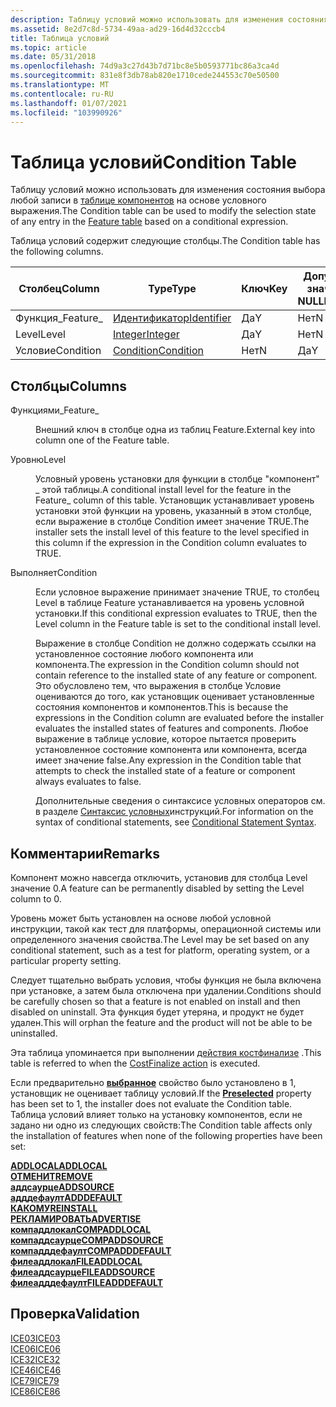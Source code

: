 ```yaml
---
description: Таблицу условий можно использовать для изменения состояния выбора любой записи в таблице компонентов на основе условного выражения.
ms.assetid: 8e2d7c8d-5734-49aa-ad29-16d4d32cccb4
title: Таблица условий
ms.topic: article
ms.date: 05/31/2018
ms.openlocfilehash: 74d9a3c27d43b7d71bc8e5b0593771bc86a3ca4d
ms.sourcegitcommit: 831e8f3db78ab820e1710cede244553c70e50500
ms.translationtype: MT
ms.contentlocale: ru-RU
ms.lasthandoff: 01/07/2021
ms.locfileid: "103990926"
---
```

# <a name="condition-table"></a><span data-ttu-id="6493f-103">Таблица условий</span><span class="sxs-lookup"><span data-stu-id="6493f-103">Condition Table</span></span>

<span data-ttu-id="6493f-104">Таблицу условий можно использовать для изменения состояния выбора любой записи в [таблице компонентов](feature-table.md) на основе условного выражения.</span><span class="sxs-lookup"><span data-stu-id="6493f-104">The Condition table can be used to modify the selection state of any entry in the [Feature table](feature-table.md) based on a conditional expression.</span></span>

<span data-ttu-id="6493f-105">Таблица условий содержит следующие столбцы.</span><span class="sxs-lookup"><span data-stu-id="6493f-105">The Condition table has the following columns.</span></span>



| <span data-ttu-id="6493f-106">Столбец</span><span class="sxs-lookup"><span data-stu-id="6493f-106">Column</span></span>    | <span data-ttu-id="6493f-107">Type</span><span class="sxs-lookup"><span data-stu-id="6493f-107">Type</span></span>                         | <span data-ttu-id="6493f-108">Ключ</span><span class="sxs-lookup"><span data-stu-id="6493f-108">Key</span></span> | <span data-ttu-id="6493f-109">Допускает значения NULL</span><span class="sxs-lookup"><span data-stu-id="6493f-109">Nullable</span></span> |
|-----------|------------------------------|-----|----------|
| <span data-ttu-id="6493f-110">Функция\_</span><span class="sxs-lookup"><span data-stu-id="6493f-110">Feature\_</span></span> | [<span data-ttu-id="6493f-111">Идентификатор</span><span class="sxs-lookup"><span data-stu-id="6493f-111">Identifier</span></span>](identifier.md) | <span data-ttu-id="6493f-112">Да</span><span class="sxs-lookup"><span data-stu-id="6493f-112">Y</span></span>   | <span data-ttu-id="6493f-113">Нет</span><span class="sxs-lookup"><span data-stu-id="6493f-113">N</span></span>        |
| <span data-ttu-id="6493f-114">Level</span><span class="sxs-lookup"><span data-stu-id="6493f-114">Level</span></span>     | [<span data-ttu-id="6493f-115">Integer</span><span class="sxs-lookup"><span data-stu-id="6493f-115">Integer</span></span>](integer.md)       | <span data-ttu-id="6493f-116">Да</span><span class="sxs-lookup"><span data-stu-id="6493f-116">Y</span></span>   | <span data-ttu-id="6493f-117">Нет</span><span class="sxs-lookup"><span data-stu-id="6493f-117">N</span></span>        |
| <span data-ttu-id="6493f-118">Условие</span><span class="sxs-lookup"><span data-stu-id="6493f-118">Condition</span></span> | [<span data-ttu-id="6493f-119">Condition</span><span class="sxs-lookup"><span data-stu-id="6493f-119">Condition</span></span>](condition.md)   | <span data-ttu-id="6493f-120">Нет</span><span class="sxs-lookup"><span data-stu-id="6493f-120">N</span></span>   | <span data-ttu-id="6493f-121">Да</span><span class="sxs-lookup"><span data-stu-id="6493f-121">Y</span></span>        |



 

## <a name="columns"></a><span data-ttu-id="6493f-122">Столбцы</span><span class="sxs-lookup"><span data-stu-id="6493f-122">Columns</span></span>

<dl> <dt>

<span data-ttu-id="6493f-123"><span id="Feature_"></span><span id="feature_"></span><span id="FEATURE_"></span>Функциями\_</span><span class="sxs-lookup"><span data-stu-id="6493f-123"><span id="Feature_"></span><span id="feature_"></span><span id="FEATURE_"></span>Feature\_</span></span>
</dt> <dd>

<span data-ttu-id="6493f-124">Внешний ключ в столбце одна из таблиц Feature.</span><span class="sxs-lookup"><span data-stu-id="6493f-124">External key into column one of the Feature table.</span></span>

</dd> <dt>

<span data-ttu-id="6493f-125"><span id="Level"></span><span id="level"></span><span id="LEVEL"></span>Уровню</span><span class="sxs-lookup"><span data-stu-id="6493f-125"><span id="Level"></span><span id="level"></span><span id="LEVEL"></span>Level</span></span>
</dt> <dd>

<span data-ttu-id="6493f-126">Условный уровень установки для функции в столбце "компонент" \_ этой таблицы.</span><span class="sxs-lookup"><span data-stu-id="6493f-126">A conditional install level for the feature in the Feature\_ column of this table.</span></span> <span data-ttu-id="6493f-127">Установщик устанавливает уровень установки этой функции на уровень, указанный в этом столбце, если выражение в столбце Condition имеет значение TRUE.</span><span class="sxs-lookup"><span data-stu-id="6493f-127">The installer sets the install level of this feature to the level specified in this column if the expression in the Condition column evaluates to TRUE.</span></span>

</dd> <dt>

<span data-ttu-id="6493f-128"><span id="Condition"></span><span id="condition"></span><span id="CONDITION"></span>Выполняет</span><span class="sxs-lookup"><span data-stu-id="6493f-128"><span id="Condition"></span><span id="condition"></span><span id="CONDITION"></span>Condition</span></span>
</dt> <dd>

<span data-ttu-id="6493f-129">Если условное выражение принимает значение TRUE, то столбец Level в таблице Feature устанавливается на уровень условной установки.</span><span class="sxs-lookup"><span data-stu-id="6493f-129">If this conditional expression evaluates to TRUE, then the Level column in the Feature table is set to the conditional install level.</span></span>

<span data-ttu-id="6493f-130">Выражение в столбце Condition не должно содержать ссылки на установленное состояние любого компонента или компонента.</span><span class="sxs-lookup"><span data-stu-id="6493f-130">The expression in the Condition column should not contain reference to the installed state of any feature or component.</span></span> <span data-ttu-id="6493f-131">Это обусловлено тем, что выражения в столбце Условие оцениваются до того, как установщик оценивает установленные состояния компонентов и компонентов.</span><span class="sxs-lookup"><span data-stu-id="6493f-131">This is because the expressions in the Condition column are evaluated before the installer evaluates the installed states of features and components.</span></span> <span data-ttu-id="6493f-132">Любое выражение в таблице условие, которое пытается проверить установленное состояние компонента или компонента, всегда имеет значение false.</span><span class="sxs-lookup"><span data-stu-id="6493f-132">Any expression in the Condition table that attempts to check the installed state of a feature or component always evaluates to false.</span></span>

<span data-ttu-id="6493f-133">Дополнительные сведения о синтаксисе условных операторов см. в разделе [Синтаксис условных](conditional-statement-syntax.md)инструкций.</span><span class="sxs-lookup"><span data-stu-id="6493f-133">For information on the syntax of conditional statements, see [Conditional Statement Syntax](conditional-statement-syntax.md).</span></span>

</dd> </dl>

## <a name="remarks"></a><span data-ttu-id="6493f-134">Комментарии</span><span class="sxs-lookup"><span data-stu-id="6493f-134">Remarks</span></span>

<span data-ttu-id="6493f-135">Компонент можно навсегда отключить, установив для столбца Level значение 0.</span><span class="sxs-lookup"><span data-stu-id="6493f-135">A feature can be permanently disabled by setting the Level column to 0.</span></span>

<span data-ttu-id="6493f-136">Уровень может быть установлен на основе любой условной инструкции, такой как тест для платформы, операционной системы или определенного значения свойства.</span><span class="sxs-lookup"><span data-stu-id="6493f-136">The Level may be set based on any conditional statement, such as a test for platform, operating system, or a particular property setting.</span></span>

<span data-ttu-id="6493f-137">Следует тщательно выбрать условия, чтобы функция не была включена при установке, а затем была отключена при удалении.</span><span class="sxs-lookup"><span data-stu-id="6493f-137">Conditions should be carefully chosen so that a feature is not enabled on install and then disabled on uninstall.</span></span> <span data-ttu-id="6493f-138">Эта функция будет утеряна, и продукт не будет удален.</span><span class="sxs-lookup"><span data-stu-id="6493f-138">This will orphan the feature and the product will not be able to be uninstalled.</span></span>

<span data-ttu-id="6493f-139">Эта таблица упоминается при выполнении [действия костфинализе](costfinalize-action.md) .</span><span class="sxs-lookup"><span data-stu-id="6493f-139">This table is referred to when the [CostFinalize action](costfinalize-action.md) is executed.</span></span>

<span data-ttu-id="6493f-140">Если предварительно [**выбранное**](preselected.md) свойство было установлено в 1, установщик не оценивает таблицу условий.</span><span class="sxs-lookup"><span data-stu-id="6493f-140">If the [**Preselected**](preselected.md) property has been set to 1, the installer does not evaluate the Condition table.</span></span> <span data-ttu-id="6493f-141">Таблица условий влияет только на установку компонентов, если не задано ни одно из следующих свойств:</span><span class="sxs-lookup"><span data-stu-id="6493f-141">The Condition table affects only the installation of features when none of the following properties have been set:</span></span>

<dl>

[<span data-ttu-id="6493f-142">**ADDLOCAL**</span><span class="sxs-lookup"><span data-stu-id="6493f-142">**ADDLOCAL**</span></span>](addlocal.md)  
[<span data-ttu-id="6493f-143">**ОТМЕНИТ**</span><span class="sxs-lookup"><span data-stu-id="6493f-143">**REMOVE**</span></span>](remove.md)  
[<span data-ttu-id="6493f-144">**аддсаурце**</span><span class="sxs-lookup"><span data-stu-id="6493f-144">**ADDSOURCE**</span></span>](addsource.md)  
[<span data-ttu-id="6493f-145">**адддефаулт**</span><span class="sxs-lookup"><span data-stu-id="6493f-145">**ADDDEFAULT**</span></span>](adddefault.md)  
[<span data-ttu-id="6493f-146">**КАКОМУ**</span><span class="sxs-lookup"><span data-stu-id="6493f-146">**REINSTALL**</span></span>](reinstall.md)  
[<span data-ttu-id="6493f-147">**РЕКЛАМИРОВАТЬ**</span><span class="sxs-lookup"><span data-stu-id="6493f-147">**ADVERTISE**</span></span>](advertise.md)  
[<span data-ttu-id="6493f-148">**компаддлокал**</span><span class="sxs-lookup"><span data-stu-id="6493f-148">**COMPADDLOCAL**</span></span>](compaddlocal.md)  
[<span data-ttu-id="6493f-149">**компаддсаурце**</span><span class="sxs-lookup"><span data-stu-id="6493f-149">**COMPADDSOURCE**</span></span>](compaddsource.md)  
[<span data-ttu-id="6493f-150">**компадддефаулт**</span><span class="sxs-lookup"><span data-stu-id="6493f-150">**COMPADDDEFAULT**</span></span>](compadddefault.md)  
[<span data-ttu-id="6493f-151">**филеаддлокал**</span><span class="sxs-lookup"><span data-stu-id="6493f-151">**FILEADDLOCAL**</span></span>](fileaddlocal.md)  
[<span data-ttu-id="6493f-152">**филеаддсаурце**</span><span class="sxs-lookup"><span data-stu-id="6493f-152">**FILEADDSOURCE**</span></span>](fileaddsource.md)  
[<span data-ttu-id="6493f-153">**филеадддефаулт**</span><span class="sxs-lookup"><span data-stu-id="6493f-153">**FILEADDDEFAULT**</span></span>](fileadddefault.md)  
</dl>

## <a name="validation"></a><span data-ttu-id="6493f-154">Проверка</span><span class="sxs-lookup"><span data-stu-id="6493f-154">Validation</span></span>

<dl>

[<span data-ttu-id="6493f-155">ICE03</span><span class="sxs-lookup"><span data-stu-id="6493f-155">ICE03</span></span>](ice03.md)  
[<span data-ttu-id="6493f-156">ICE06</span><span class="sxs-lookup"><span data-stu-id="6493f-156">ICE06</span></span>](ice06.md)  
[<span data-ttu-id="6493f-157">ICE32</span><span class="sxs-lookup"><span data-stu-id="6493f-157">ICE32</span></span>](ice32.md)  
[<span data-ttu-id="6493f-158">ICE46</span><span class="sxs-lookup"><span data-stu-id="6493f-158">ICE46</span></span>](ice46.md)  
[<span data-ttu-id="6493f-159">ICE79</span><span class="sxs-lookup"><span data-stu-id="6493f-159">ICE79</span></span>](ice79.md)  
[<span data-ttu-id="6493f-160">ICE86</span><span class="sxs-lookup"><span data-stu-id="6493f-160">ICE86</span></span>](ice86.md)  
</dl>

 

 



